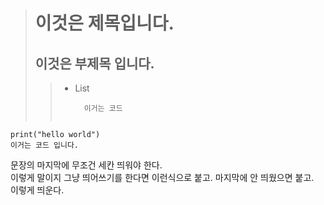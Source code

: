 > 이것은 제목입니다.
> ==============
> 이것은 부제목 입니다.
> -------------------
> 	>	+ List
>  >	  ```
>  >		이거는 코드
>  >   ```

	print("hello world")
	이거는 코드 입니다.

문장의 마지막에 무조건 세칸 띄워야 한다.   
이렇게 말이지 그냥 띄어쓰기를 한다면   이런식으로 붙고.
마지막에 안 띄웠으면 붙고.   
이렇게 띄운다.
